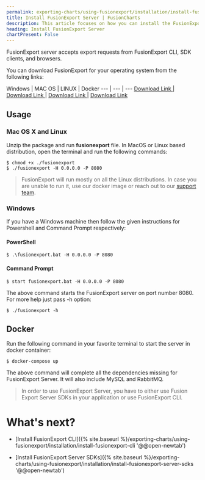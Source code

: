 ```yaml
---
permalink: exporting-charts/using-fusionexport/installation/install-fusionexport-server.html
title: Install FusionExport Server | FusionCharts
description: This article focuses on how you can install the FusionExport server.
heading: Install FusionExport Server
chartPresent: False
---
```


FusionExport server accepts export requests from FusionExport CLI, SDK clients, and browsers.

You can download FusionExport for your operating system from the following links:

Windows | MAC OS | LINUX | Docker
--- | --- | ---
<a class="downloadLinks" target="_blank" href="https://fusionexport.fusioncharts.com/download/fusionexport/fusionexport-windows-latest.exe" download onclick="ga('send', 'event', 'FExp DevC Download Popup Form', 'FExp DevC Win Form Filled',  'FExp Window PoPup Form')"> Download Link </a>  | <a class="downloadLinks" target="_blank" href="https://fusionexport.fusioncharts.com/download/fusionexport/fusionexport-mac-latest.dmg" download onclick="ga('send', 'event', 'FExp DevC Download Popup Form', 'FExp DevC Mac Form Filled',  'FExp Mac PoPup Form')"> Download Link </a> | <a class="downloadLinks" target="_blank" href="https://fusionexport.fusioncharts.com/download/fusionexport/fusionexport-linux-latest.deb" download onclick="ga('send', 'event', 'FExp DevC Download Popup Form', 'FExp DevC Linux Form Filled',  'FExp Linux PoPup Form')"> Download Link </a> | <a class="downloadLinks" target="_blank" href="https://fusionexport.fusioncharts.com/download/fusionexport/fusionexport-linux-latest.deb" download onclick="ga('send', 'event', 'FExp DevC Download Popup Form', 'FExp DevC Linux Form Filled',  'FExp Linux PoPup Form')"> Download Link </a>

## Usage

### Mac OS X and Linux

Unzip the package and run **fusionexport** file. In MacOS or Linux based distribution, open the terminal and run the following commands: 

```
$ chmod +x ./fusionexport
$ ./fusionexport -H 0.0.0.0 -P 8080
```


> FusionExport will run mostly on all the Linux distributions. In case you are unable to run it, use our docker image or reach out to our [support team](mailto:support@fusioncharts.com).

### Windows

If you have a Windows machine then follow the given instructions for Powershell and Command Prompt respectively:

#### PowerShell

```
$ .\fusionexport.bat -H 0.0.0.0 -P 8080
```

#### Command Prompt

```
$ start fusionexport.bat -H 0.0.0.0 -P 8080
```

The above command starts the FusionExport server on port number 8080. For more help just pass -h option:

```
$ ./fusionexport -h
```

## Docker

Run the following command in your favorite terminal to start the server in docker container:

```
$ docker-compose up
```

The above command will complete all the dependencies missing for FusionExport Server. It will also include MySQL and RabbitMQ.

> In order to use FusionExport Server, you have to either use Fusion Export Server SDKs in your application or use FusionExport CLI. 

# What's next?

* [Install FusionExport CLI]({% site.baseurl %}/exporting-charts/using-fusionexport/installation/install-fusionexport-cli '@@open-newtab')

* [Install FusionExport Server SDKs]({% site.baseurl %}/exporting-charts/using-fusionexport/installation/install-fusionexport-server-sdks '@@open-newtab')